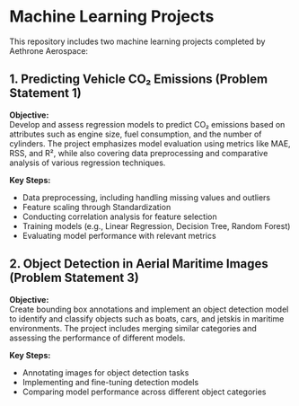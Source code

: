 # Machine Learning Projects  
This repository includes two machine learning projects completed by Aethrone Aerospace:  

## 1. Predicting Vehicle CO₂ Emissions (Problem Statement 1)
**Objective:**  
Develop and assess regression models to predict CO₂ emissions based on attributes such as engine size, fuel consumption, and the number of cylinders. The project emphasizes model evaluation using metrics like MAE, RSS, and R², while also covering data preprocessing and comparative analysis of various regression techniques.  

**Key Steps:**  
- Data preprocessing, including handling missing values and outliers
- Feature scaling through Standardization  
- Conducting correlation analysis for feature selection  
- Training models (e.g., Linear Regression, Decision Tree, Random Forest)  
- Evaluating model performance with relevant metrics  

## 2. Object Detection in Aerial Maritime Images (Problem Statement 3)
**Objective:**  
Create bounding box annotations and implement an object detection model to identify and classify objects such as boats, cars, and jetskis in maritime environments. The project includes merging similar categories and assessing the performance of different models.  

**Key Steps:**  
- Annotating images for object detection tasks  
- Implementing and fine-tuning detection models  
- Comparing model performance across different object categories  

